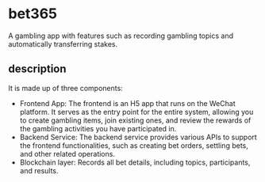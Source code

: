 # bet365
A gambling app with features such as recording gambling topics and automatically transferring stakes.

## description
It is made up of three components:
* Frontend App: The frontend is an H5 app that runs on the WeChat platform. It serves as the entry point for the entire system, allowing you to create gambling items, join existing ones, and review the rewards of the gambling activities you have participated in.
* Backend Service: The backend service provides various APIs to support the frontend functionalities, such as creating bet orders, settling bets, and other related operations.
* Blockchain layer: Records all bet details, including topics, participants, and results.